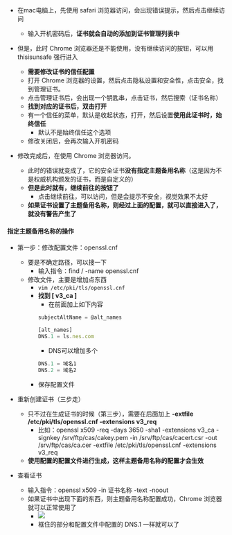 - 在mac电脑上，先使用 safari 浏览器访问，会出现错误提示，然后点击继续访问
  - 输入开机密码后，**证书就会自动的添加到证书管理列表中**

- 但是，此时 Chrome 浏览器还是不能使用，没有继续访问的按钮，可以用 thisisunsafe 强行进入
  - **需要修改证书的信任配置**
  - 打开 Chrome 浏览器的设置，然后点击隐私设置和安全性，点击安全，找到管理证书。
  - 点击管理证书后，会出现一个钥匙串，点击证书，然后搜索（证书名称）
  - **找到对应的证书后，双击打开**
  - 有一个信任的菜单，默认是收起状态，打开，然后设置**使用此证书时，始终信任**
    - 默认不是始终信任这个选项
  - 修改关闭后，会再次输入开机密码

- 修改完成后，在使用 Chrome 浏览器访问。
  - 此时的错误就变成了，它的安全证书**没有指定主题备用名称**（这是因为不是权威机构颁发的证书，而是自定义的）
  - **但是此时就有，继续前往的按钮了**
    - 点击继续前往，可以访问，但是会提示不安全，视觉效果不太好
  - **如果证书设置了主题备用名称，则经过上面的配置，就可以直接进入了，就没有警告产生了**


#### 指定主题备用名称的操作
- 第一步：修改配置文件：openssl.cnf
  - 要是不确定路径，可以搜一下
    - 输入指令：find / -name openssl.cnf
  - 修改文件，主要是增加点东西
    - `vim /etc/pki/tls/openssl.cnf`
    - **找到 [ v3_ca ]**
      - 在前面加上如下内容
      ```js
      subjectAltName = @alt_names

      [alt_names]
      DNS.1 = ls.nes.com
      ```
      - DNS可以增加多个
      ```js
      DNS.1 = 域名1
      DNS.2 = 域名2
      ```
    - 保存配置文件
- 重新创建证书（三步走）
  - 只不过在生成证书的时候（第三步），需要在后面加上 **-extfile /etc/pki/tls/openssl.cnf -extensions v3_req**
    - 比如：openssl x509 -req -days 3650 -sha1 -extensions v3_ca -signkey /srv/ftp/cas/cakey.pem -in /srv/ftp/cas/cacert.csr -out /srv/ftp/cas/ca.cer -extfile /etc/pki/tls/openssl.cnf -extensions v3_req
  - **使用配置的配置文件进行生成，这样主题备用名称的配置才会生效**
  
- 查看证书
  - 输入指令：openssl x509 -in 证书名称 -text -noout 
  - 如果证书中出现下面的东西，则主题备用名称配置成功，Chrome 浏览器就可以正常使用了
    - <img src='https://lsz.net.cn/node/imgs/6db9739388c63e74880f8856355c6867.png' />
    - 框住的部分和配置文件中配置的 DNS.1 一样就可以了